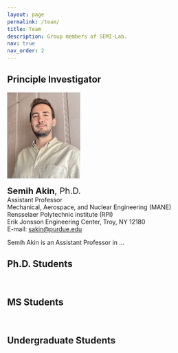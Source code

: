 ```yaml
---
layout: page
permalink: /team/
title: Team
description: Group members of SEMI-Lab. 
nav: true
nav_order: 2
---
```


## Principle Investigator


<img src="assets\img\publication_preview\Akin_Semihh-2.jpg" width="170" height="200">


<br>

<span style="font-size: 20px;"> <b>Semih Akin</b>, Ph.D.</span>
<br>
Assistant Professor
<br>
Mechanical, Aerospace, and Nuclear Engineering (MANE)
<br>
Rensselaer Polytechnic institute (RPI)
<br>
Erik Jonsson Engineering Center, Troy, NY 12180
<br>
E-mail:  <a href="mailto:sakine@purdue.edu">sakin@purdue.edu</a>


Semih Akin is an Assistant Professor in ...







## Ph.D. Students
<br>

## MS Students
<br>

## Undergraduate Students